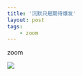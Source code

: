```yaml
---
title: '沉默只是期待爆发'
layout: post
tags:
    - zoom
---
```


zoom

<span class="image-1200">[![](/media/files/2013/05/cool.jpg)](http://500px.com/photo/29307621)</span>





